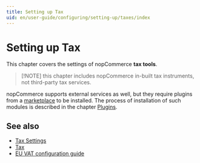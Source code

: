 ```yaml
---
title: Setting up Tax
uid: en/user-guide/configuring/setting-up/taxes/index
---
```


# Setting up Tax

This chapter covers the settings of nopCommerce **tax tools**.

> [!NOTE] this chapter includes nopCommerce in-built tax instruments, not third-party tax services.

nopCommerce supports external services as well, but they require plugins from a [marketplace](http://www.nopcommerce.com/marketplace.aspx) to be installed. The process of installation of such modules is described in the chapter [Plugins](xref:en/developer/plugins/index).

## See also

* [Tax Settings](xref:en/user-guide/configuring/setting-up/taxes/tax-settings)
* [Tax](xref:en/user-guide/configuring/setting-up/taxes/tax/index)
* [EU VAT configuration guide](xref:en/user-guide/configuring/setting-up/taxes/eu-vat)